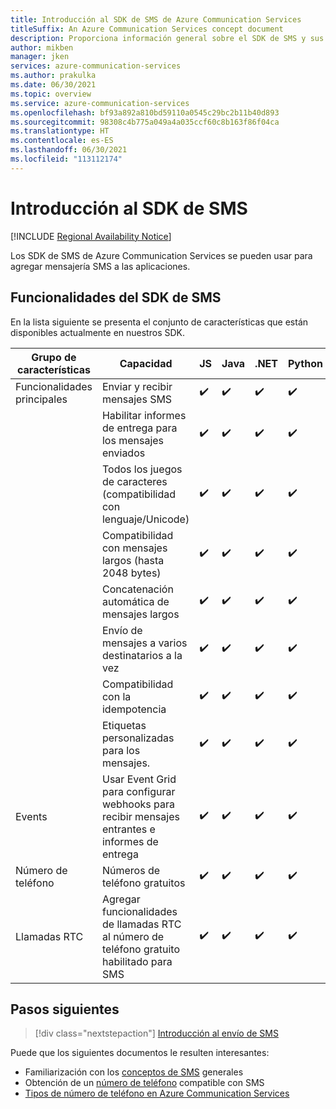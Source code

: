 ```yaml
---
title: Introducción al SDK de SMS de Azure Communication Services
titleSuffix: An Azure Communication Services concept document
description: Proporciona información general sobre el SDK de SMS y sus ofertas.
author: mikben
manager: jken
services: azure-communication-services
ms.author: prakulka
ms.date: 06/30/2021
ms.topic: overview
ms.service: azure-communication-services
ms.openlocfilehash: bf93a892a810bd59110a0545c29bc2b11b40d893
ms.sourcegitcommit: 98308c4b775a049a4a035ccf60c8b163f86f04ca
ms.translationtype: HT
ms.contentlocale: es-ES
ms.lasthandoff: 06/30/2021
ms.locfileid: "113112174"
---
```

# <a name="sms-sdk-overview"></a>Introducción al SDK de SMS

[!INCLUDE [Regional Availability Notice](../../includes/regional-availability-include.md)]

Los SDK de SMS de Azure Communication Services se pueden usar para agregar mensajería SMS a las aplicaciones.

## <a name="sms-sdk-capabilities"></a>Funcionalidades del SDK de SMS

En la lista siguiente se presenta el conjunto de características que están disponibles actualmente en nuestros SDK.

| Grupo de características | Capacidad                                                                            | JS  | Java | .NET | Python |
| ----------------- | ------------------------------------------------------------------------------------- | --- | ---- | ---- | ------ |
| Funcionalidades principales | Enviar y recibir mensajes SMS                                                         | ✔️   | ✔️    | ✔️    | ✔️      |
|                   | Habilitar informes de entrega para los mensajes enviados                                             | ✔️   | ✔️    | ✔️    | ✔️      |
|                   | Todos los juegos de caracteres (compatibilidad con lenguaje/Unicode)                                         | ✔️   | ✔️    | ✔️    | ✔️      |
|                   | Compatibilidad con mensajes largos (hasta 2048 bytes)                                          | ✔️   | ✔️    | ✔️    | ✔️      |
|                   | Concatenación automática de mensajes largos                                                   | ✔️   | ✔️    | ✔️    | ✔️      |
|                   | Envío de mensajes a varios destinatarios a la vez                                        | ✔️   | ✔️    | ✔️    | ✔️      |
|                   | Compatibilidad con la idempotencia                                                               | ✔️   | ✔️    | ✔️    | ✔️      |
|                   | Etiquetas personalizadas para los mensajes.                                                             | ✔️   | ✔️    | ✔️    | ✔️      |
| Events            | Usar Event Grid para configurar webhooks para recibir mensajes entrantes e informes de entrega | ✔️   | ✔️    | ✔️    | ✔️      |
| Número de teléfono      | Números de teléfono gratuitos                                                                     | ✔️   | ✔️    | ✔️    | ✔️      |
| Llamadas RTC      | Agregar funcionalidades de llamadas RTC al número de teléfono gratuito habilitado para SMS                    | ✔️   | ✔️    | ✔️    | ✔️      |

## <a name="next-steps"></a>Pasos siguientes

> [!div class="nextstepaction"]
> [Introducción al envío de SMS](../../quickstarts/telephony-sms/send.md)

Puede que los siguientes documentos le resulten interesantes:

- Familiarización con los [conceptos de SMS](../telephony-sms/concepts.md) generales
- Obtención de un [número de teléfono](../../quickstarts/telephony-sms/get-phone-number.md) compatible con SMS
- [Tipos de número de teléfono en Azure Communication Services](../telephony-sms/plan-solution.md)
